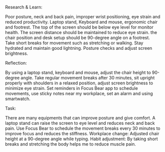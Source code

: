 Research & Learn:

Poor posture, neck and back pain, improper wrist positioning, eye strain and reduced productivity.
Laptop stand, Keyboard and mouse, ergonomic chair and footrest.
The top of the screen should be below eye level for monitor health.
The screen distance should be maintained to reduce eye strain.
the chair position and desk setup should be 90-degree angle on a footrest.
Take short breaks for movement such as stretching or walking.
Stay hydrated and maintain good lightning.
Posture checks and adjust screen brightness.

Reflection:

By using a laptop stand, keyboard and mouse, adjust the chair height to 90-degree angle.
Take regular movement breaks after 30 minutes, sit upright properly with shoulders in a relaxed position, adjust screen brightness to minimize eye strain.
Set reminders in Focus Bear app to schedule movements, use sticky notes near my workplace, set an alarm and using smartwatch.

Task:

There are many equipments that can improve posture and give comfort. A laptop stand can raise the screen to eye level and reduces neck and back pain.
Use Focus Bear to schedule the movement breaks every 30 minutes to improve focus and reduces the stiffness.
Workplace change: Adjusted chair height at a 90-degree angle while typing.
Habit adjustment: By taking short breaks and stretching the body helps me to reduce
muscle pain.
